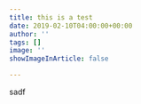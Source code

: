 ```yaml
---
title: this is a test
date: 2019-02-10T04:00:00+00:00
author: ''
tags: []
image: ''
showImageInArticle: false

---
```

sadf